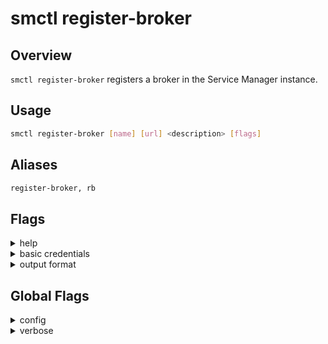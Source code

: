 # smctl register-broker

## Overview
`smctl register-broker` registers a broker in the Service Manager instance.

## Usage
```bash
smctl register-broker [name] [url] <description> [flags]
```

## Aliases
```bash
register-broker, rb 
```

## Flags
<details>
  <summary>help</summary>
  <p>
    <code>--help</code> (alias: <code>-h</code>)
  </p>
  <p>
    Help for <i>register-broker</i> command. 
  </p>
</details>
<details>
  <summary>basic credentials</summary>
  <p>
    <code>--basic</code> (alias: <code>-b</code>)
  </p>
  <p>
    Sets the username and password for basic authentication. Format is <i>&lt;username:passowrd&gt;</i>
  </p>
</details>
<details>
  <summary>output format</summary>
  <p>
    <code>--output</code> (alias: <code>-o</code>
  </p>
  <p>
    Output format of the command. Possible opitons: <i>json, yaml, text</i>
  </p>
</details>

## Global Flags
<details>
  <summary>config</summary>
  <p>
    <code>--config</code> 
  </p>
  <p>
    Set the path for the <b>smctl</b> <i>config.json</i> file (default is <i>$HOME/.sm/config.json</i>)
  </p>
</details>
<details>
  <summary>verbose</summary>
  <p>
    <code>--verbose</code> (alias: <code>-v</code>)
  </p>
  <p>
    Use verbose mode.
  </p>
</details>